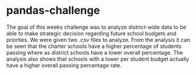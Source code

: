 # pandas-challenge
 The goal of this weeks challenge was to analyze district-wide data to be able to make strategic decision regarding future school budgets and priorties. We were given two .csv files to analyze. From the analysis it can be seen that the charter schools have a higher percentage of students passing where as district schools have a lower overall percentage. The analysis also shows that schools with a lower per student budget actually have a higher overall passing percentage rate.